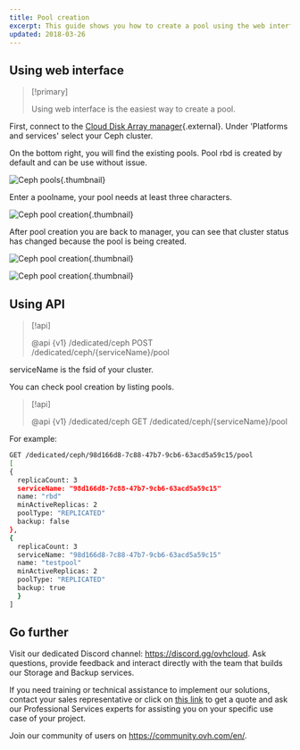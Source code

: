 ```yaml
---
title: Pool creation
excerpt: This guide shows you how to create a pool using the web interface.
updated: 2018-03-26
---
```


## Using web interface

> [!primary]
>
> Using web interface is the easiest way to create a pool.
>

First, connect to the [Cloud Disk Array manager](https://www.ovh.com/manager/cloud/index.html){.external}. Under 'Platforms and services' select your Ceph cluster.

On the bottom right, you will find the existing pools. Pool rbd is created by default and can be use without issue.

![Ceph pools](create_a_pool_1.png){.thumbnail}

Enter a poolname, your pool needs at least three characters.

![Ceph pool creation](create_a_pool_2.png){.thumbnail}

After pool creation you are back to manager, you can see that cluster status has changed because the pool is being created.

![Ceph pool creation](create_a_pool_3.png){.thumbnail}

![Ceph pool creation](create_a_pool_4.png){.thumbnail}

## Using API

> [!api]
>
> @api {v1} /dedicated/ceph POST /dedicated/ceph/{serviceName}/pool
>
serviceName is the fsid of your cluster.

You can check pool creation by listing pools.

> [!api]
>
> @api {v1} /dedicated/ceph GET /dedicated/ceph/{serviceName}/pool
>
For example:

```bash
GET /dedicated/ceph/98d166d8-7c88-47b7-9cb6-63acd5a59c15/pool
[
{
  replicaCount: 3
  serviceName: "98d166d8-7c88-47b7-9cb6-63acd5a59c15"
  name: "rbd"
  minActiveReplicas: 2
  poolType: "REPLICATED"
  backup: false
},
{
  replicaCount: 3
  serviceName: "98d166d8-7c88-47b7-9cb6-63acd5a59c15"
  name: "testpool"
  minActiveReplicas: 2
  poolType: "REPLICATED"
  backup: true
  }
]
```

## Go further

Visit our dedicated Discord channel: <https://discord.gg/ovhcloud>. Ask questions, provide feedback and interact directly with the team that builds our Storage and Backup services.

If you need training or technical assistance to implement our solutions, contact your sales representative or click on [this link](https://www.ovhcloud.com/asia/professional-services/) to get a quote and ask our Professional Services experts for assisting you on your specific use case of your project.

Join our community of users on <https://community.ovh.com/en/>.
